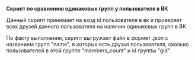 **Скрипт по сравнению одинаковых групп у пользователя в ВК**

Данный скрипт принимает на вход id пользователя в вк
и проверяет всех друзей данного пользователя на наличии
одинаковых групп в ВК

По факту выполнения, скрипт выгружает файл в формет  .json с названием групп "name", 
в которых есть друзья пользователя, сколько пользователей в этой группе "members_count"
и id группы "gid"
